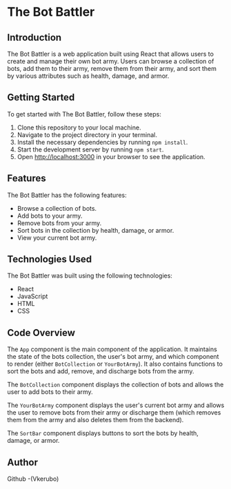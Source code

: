 # The Bot Battler

## Introduction

The Bot Battler is a web application built using React that allows users to create and manage their own bot army. Users can browse a collection of bots, add them to their army, remove them from their army, and sort them by various attributes such as health, damage, and armor.

## Getting Started

To get started with The Bot Battler, follow these steps:

1. Clone this repository to your local machine.
2. Navigate to the project directory in your terminal.
3. Install the necessary dependencies by running `npm install`.
4. Start the development server by running `npm start`.
5. Open [http://localhost:3000](http://localhost:3000) in your browser to see the application.

## Features

The Bot Battler has the following features:

- Browse a collection of bots.
- Add bots to your army.
- Remove bots from your army.
- Sort bots in the collection by health, damage, or armor.
- View your current bot army.

## Technologies Used

The Bot Battler was built using the following technologies:

- React
- JavaScript
- HTML
- CSS

## Code Overview

The `App` component is the main component of the application. It maintains the state of the bots collection, the user's bot army, and which component to render (either `BotCollection` or `YourBotArmy`). It also contains functions to sort the bots and add, remove, and discharge bots from the army.

The `BotCollection` component displays the collection of bots and allows the user to add bots to their army.

The `YourBotArmy` component displays the user's current bot army and allows the user to remove bots from their army or discharge them (which removes them from the army and also deletes them from the backend).

The `SortBar` component displays buttons to sort the bots by health, damage, or armor.

## Author

Github -(Vkerubo)
